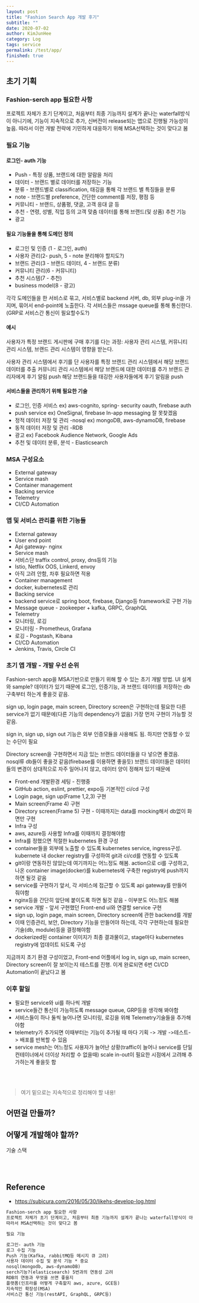 ```yaml
---
layout: post
title: "Fashion Search App 개발 후기"
subtitle: ""
date: 2020-07-02
author: KimJunHee
category: Log
tags: service
permalink: /test/app/
finished: true
---
```


## 초기 기획

### Fashion-serch app 필요한 사항

프로젝트 자체가 초기 단계이고, 처음부터 최종 기능까지 설계가 끝나는 waterfall방식이 아니기에, 기능이 지속적으로 추가, 신버전이 release되는 앱으로 진행될 가능성이 높음.
따라서 이런 개발 전략에 기민하게 대응하기 위해 MSA선택하는 것이 맞다고 봄


### 필요 기능

#### 로그인- auth 기능

- Push - 특정 상품, 브랜드에 대한 알람을 처리
- 데이터 - 브랜드 별로 데이터를 저장하는 기능
- 분류 - 브랜드별로 classification, 태깅을 통해 각 브랜드 별 특징들을 분류
- note - 브랜드별 preference, 간단한 comment를 저장, 평점 등
- 커뮤니티  - 브랜드, 상품평, 댓글, 고객 응대 글 등
- 추천 - 연령, 성별, 직업 등의 고객 맞춤 데이터를 통해 브랜드(및 상품) 추천 기능
- 광고

#### 필요 기능들을 통해 도메인 정의

- 로그인 및 인증 (1 - 로그인, auth)
- 사용자 관리(2- push, 5 - note 분리해야 할지도?)
- 브랜드 관리(3 - 브랜드 데이터, 4 - 브랜드 분류)
- 커뮤니티 관리(6 - 커뮤니티)
- 추천 시스템(7 - 추천)
- business model(8 - 광고)

각각 도메인들을 한 서비스로 묶고, 서비스별로 backend 서버, db, 외부 plug-in을 가지며, 묶어서 end-point에 노출한다. 각 서비스들은 mssage queue를 통해 통신한다. (GRP로 서비스간 통신이 필요할수도?)

#### 예시

사용자가 특정 브랜드 게시판에 구매 후기를 다는 과정:
사용자 관리 시스템, 커뮤니티 관리 시스템, 브랜드 관리 시스템이 영향을 받는다.

사용자 관리 시스템에서 후기를 단 사용자를 특정
브랜드 관리 시스템에서 해당 브랜드 데이터를 추출
커뮤니티 관리 시스템에서 해당 브랜드에 대한 데이터를 추가
브랜드 관리자에게 후기 알림 push
해당 브랜드들을 태깅한 사용자들에게 후기 알림을 push

#### 서비스들을 관리하기 위해 필요한 기술

- 로그인, 인증 서비스 ex) aws-cognito, spring- security oauth, firebase auth
- push service ex) OneSignal, firebase In-app messaging 잘 못찾겠음
- 정적 데이터 저장 및 관리 -nosql ex) mongoDB, aws-dynamoDB, firebase
- 동적 데이터 저장 및 관리 -RDB
- 광고 ex) Facebook Audience Network, Google Ads
- 추천 및 데이터 분류, 분석 - Elasticsearch


### MSA 구성요소

- External gateway
- Service mash
- Container management
- Backing service
- Telemetry
- CI/CD Automation

### 앱 및 서비스 관리를 위한 기능들

- External gateway
- User end point
- Api gateway- nginx
- Service mash
- 서비스단 traffix control, proxy, dns등의 기능
- Istio, Netflix OOS, Linkerd, envoy
- 아직 고려 안함, 차후 필요하면 적용
- Container management
- docker, kubernetes로 관리
- Backing service
- backend service로 spring boot, firebase, Django등 framework로 구현 가능
- Message queue - zookeeper + kafka, GRPC, GraphQL
- Telemetry
- 모니터링, 로깅
- 모니터링 - Prometheus, Grafana
- 로깅 -  Pogstash, Kibana
- CI/CD Automation
- Jenkins, Travis, Circle CI

### 초기 앱 개발 - 개발 우선 순위

Fashion-serch app을 MSA기반으로 만들기 위해 할 수 있는 초기 개발 방법.
UI 설계와 sample? 데이터가 있기 때문에 로그인, 인증기능, 과 브랜드 데이터를 저장하는 db구축부터 하는게 좋을것 같음.

sign up, login page, main screen, Directory screen은 구현하는데 필요한 다른 service가 없기 때문에(다른 기능의 dependency가 없음) 가장 먼저 구현이 가능할 것 같음.

sign in, sign up, sign out 기능은 외부 인증모듈을 사용해도 됨. 하지만 연동할 수 있는 수단이 필요

Directory screen을 구현하면서 지금 있는 브랜드 데이터들을 다 넣으면 좋겠음. nosql류 db들이 좋을것 같음(firebase를 이용하면 좋을듯) 브랜드 데이터들은 데이터들의 변경이 상대적으로 자주 일어나지 않고, 데이터 양이 정해져 있기 때문에

- Front-end 개발환경 세팅 - 진행중
- GitHub action, eslint, prettier, expo등 기본적인 ci/cd 구성
- Login page, sign up(Frame 1,2,3) 구현
- Main screen(Frame 4) 구현
- Directory screen(Frame 5) 구현 - 이때까지는 data를 mocking해서 db없이 화면만 구현
- Infra 구성
- aws, azure등 사용할 Infra를 이때까지 결정해야함
- Infra를 정했으면 적절한 kubernetes 환경 구성
- container들을 외부에 노출할 수 있도록 kubernetes service, ingress구성.
kubernete 내 docker registry를 구성하여 git과 ci/cd를 연동할 수 있도록
- git이랑 연동하진 않았는데 여기까지는 어느정도 해봄. action으로 ci를 구성하고, 나온 container image(docker)를 kubernetes에 구축한 registry에 push까지 하면 될것 같음
- service를 구현하기 앞서, 각 서비스에 접근할 수 있도록 api gateway를 만들어 줘야함
- nginx등을 간단히 앞단에 붙이도록 하면 될것 같음 - 이부분도 어느정도 해봄
- service 개발 - 앞서 구현했던 Front-end ui와 연결할 service 구현
- sign up, login page, main screen, Directory screen에 관한 backend를 개발
- 이때 인증관리, 보안, Directory 기능을 만들어야 하는데, 각각 구현하는데 필요한 기술(db, module)등을 결정해야함
- dockerized된 container 이미지가 최종 결과물이고, stage마다 kubernetes registry에 업데이트 되도록 구성


지금까지 초기 환경 구성이었고, Front-end 어플에서 log in, sign up, main screen, Directory screen이 잘 보이는지 테스트를 진행. 이게 완료되면 6번 CI/CD Automation이 끝났다고 봄

### 이후 할일

- 필요한 service와 ui를 하나씩 개발
- service들간 통신이 가능하도록 message queue, GRP등을 생각해 봐야함
- 서비스들이 하나 둘씩 늘어나면 모니터링, 로깅을 위해 Telemetry기술들을 추가해야함
- telemetry가 추가되면 이때부터는 기능이 추가될 때 마다 기획 -> 개발 ->테스트-> 배포를 반복할 수 있음
- service mesh는 어느정도 사용자가 늘어난 상황(traffic이 늘어나 service를 단일 컨테이너에서 더이상 처리할 수 없을때) scale in-out이 필요한 시점에서 고려해 추가하는게 좋을듯 함



<br/><br/>

> 여기 밑으로는 지속적으로 정리해야 할 내용!

## 어떤걸 만들까?


## 어떻게 개발해야 할까?

기술 스택





<br/><br/>

## Reference

* <https://subicura.com/2016/05/30/likehs-develop-log.html>

~~~markdown
Fashion-serch app 필요한 사항
프로젝트 자체가 초기 단계이고, 처음부터 최종 기능까지 설계가 끝나는 waterfall방식이 아니기에, 기능이 지속적으로 추가, 신버전이 release되는 앱으로 진행될 가능성이 높음.
따라서 MSA선택하는 것이 맞다고 봄

필요 기능

로그인- auth 기능
로그 수집 기능
Push 기능(Kafka, rabbitMQ등 메시지 큐 고려)
사용자 데이터 수집 및 분석 기능 * 중요
nosql(mongodb, aws-dynamoDB)
serch기능?(elasticsearch) 5번과의 연동성 고려
RDB의 연동과 무엇을 쓰면 좋을지
플랫폼(인프라를 어떻게 구축할지 aws, azure, GCE등)
지속적인 확장성(MSA)
서비스간 통신 기능(restAPI, GraphQL, GRPC등)
~~~
